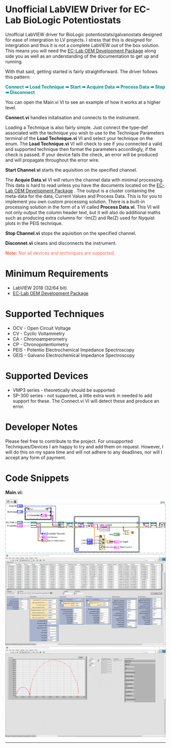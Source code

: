 # Unofficial LabVIEW Driver for EC-Lab BioLogic Potentiostats
Unoffcial LabVIEW driver for BioLogic potentiostats/galvanostats designed for ease of intergration to LV projects. I stress that this is designed for intergration and thus it is not a complete LabVIEW out of the box solution. This means you will need the [EC-Lab OEM Development Package](https://www.biologic.net/support-software/ec-lab-oem-development-package/) along side you as well as an understanding of the documentation to get up and running. 

With that said, getting started is fairly straightforward. The driver follows this pattern:

<b><font color="DarkCyan"> Connect ➡ Load Technique ➡ Start ➡ Acquire Data ➡ Process Data ➡ Stop ➡ Disconnect</font></b>

You can open the Main.vi VI to see an example of how it works at a higher level.

**Connect.vi** handles initalisation and connects to the instrument.

Loading a Technique is also fairly simple. Just connect the type-def associated with the technique you wish to use to the Technique Parameters terminal of the **Load Technique.vi** VI and select your technique on the enum. The **Load Technique.vi** VI will check to see if you connected a valid and supported technique then format the parameters accordingly, if the check is passed. If your device fails the check, an error will be produced and will propagate throughout the error wire. 

**Start Channel.vi** starts the aquisition on the specified channel.

The **Acquie Data.vi** VI will return the channel data with minimal processing. This data is hard to read unless you have the documents located on the [EC-Lab OEM Development Package](https://www.biologic.net/support-software/ec-lab-oem-development-package/) . The output is a cluster containing the meta-data for the data, Current Values and Process Data. This is for you to implement you own custom processing solution. There is a built-in processing solution in the form of a VI called **Process Data.vi**. This VI will not only output the column header text, but it will also do additional maths such as producing extra columns for -Im(Z) and Re(Z) used for Nyquist plots in the PEIS technique.

**Stop Channel.vi** stops the aquisition on the specified channel.

**Disconnet.vi** cleans and disconnects the instrument.

<font color="Tomato">**Note:** Not all devices and techniques are supported.</font>

# Minimum Requirements
* LabVIEW 2018 (32/64 bit)
* [EC-Lab OEM Development Package](https://www.biologic.net/support-software/ec-lab-oem-development-package/)

# Supported Techniques
* OCV - Open Circuit Voltage
* CV - Cyclic Voltammetry
* CA - Chronoamperometry
* CP - Chronopotentiometry
* PEIS - Potentio Electrochemical Impedance Spectroscopy
* GEIS - Galvano Electrochemical Impedance Spectroscopy

# Supported Devices

* VMP3 series - theoretically should be supported
* SP-300 series - not supported, a little extra work in needed to add support for these. The Connect.vi VI will detect these and produce an error. 

# Developer Notes

Please feel free to contribute to the project. For unsupported Techniques/Devices I am happy to try and add them on request. However, I will do this on my spare time and will not adhere to any deadlines, nor will I accept any form of payment.

# Code Snippets

 **Main.vi:**



![Block Diagram](./assets/images/main.vi-block-diagram.png)
![Front Panel](./assets/images/main.vi-1.png)
![Front Panel](./assets/images/main.vi-2.png)

- - - -
